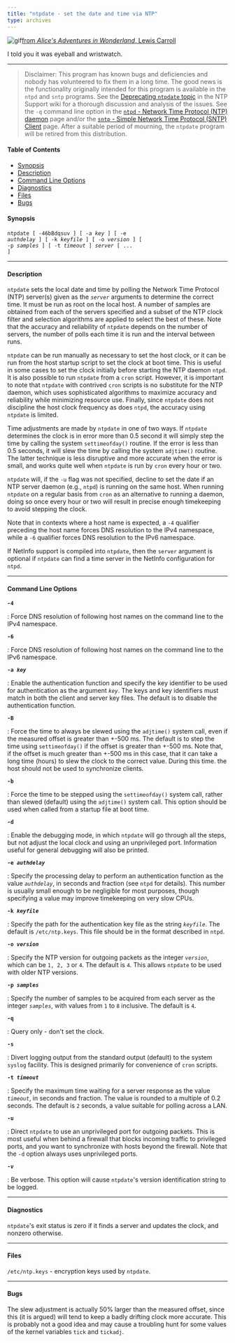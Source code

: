 ```yaml
---
title: "ntpdate - set the date and time via NTP"
type: archives
---
```


![gif](/documentation/pic/rabbit.gif)[from _Alice's Adventures in Wonderland_, Lewis Carroll](/reflib/pictures/)

I told you it was eyeball and wristwatch.

* * *

> Disclaimer: This program has known bugs and deficiencies and nobody has volunteered to fix them in a long time. The good news is the functionality originally intended for this program is available in the <code>ntpd</code> and <code>sntp</code> programs. See the [Deprecating <code>ntpdate</code> topic](https://support.ntp.org/bin/view/Dev/DeprecatingNtpdate) in the NTP Support wiki for a thorough discussion and analysis of the issues. See the <code>-q</code> command line option in the [<code>ntpd</code> - Network Time Protocol (NTP) daemon](/documentation/4.2.8-series/ntpd/) page and/or the [<code>sntp</code> - Simple Network Time Protocol (SNTP) Client](/documentation/4.2.8-series/sntp/) page. After a suitable period of mourning, the <code>ntpdate</code> program will be retired from this distribution.

#### Table of Contents

* [Synopsis](/documentation/4.2.8-series/ntpdate/#synopsis)
* [Description](/documentation/4.2.8-series/ntpdate/#description)
* [Command Line Options](/documentation/4.2.8-series/ntpdate/#command-line-options)
* [Diagnostics](/documentation/4.2.8-series/ntpdate/#diagnostics)
* [Files](/documentation/4.2.8-series/ntpdate/#files)
* [Bugs](/documentation/4.2.8-series/ntpdate/#bugs)

#### Synopsis

<code>ntpdate [ -46bBdqsuv ] [ -a _key_ ] [ -e _authdelay_ ] [ -k _keyfile_ ] [ -o _version_ ] [ -p _samples_ ] [ -t _timeout_ ] _server_ [ ... ]</code>

* * *

#### Description

<code>ntpdate</code> sets the local date and time by polling the Network Time Protocol (NTP) server(s) given as the <code>_server_</code> arguments to determine the correct time. It must be run as root on the local host. A number of samples are obtained from each of the servers specified and a subset of the NTP clock filter and selection algorithms are applied to select the best of these. Note that the accuracy and reliability of <code>ntpdate</code> depends on the number of servers, the number of polls each time it is run and the interval between runs.

<code>ntpdate</code> can be run manually as necessary to set the host clock, or it can be run from the host startup script to set the clock at boot time. This is useful in some cases to set the clock initially before starting the NTP daemon <code>ntpd</code>. It is also possible to run <code>ntpdate</code> from a <code>cron</code> script. However, it is important to note that <code>ntpdate</code> with contrived <code>cron</code> scripts is no substitute for the NTP daemon, which uses sophisticated algorithms to maximize accuracy and reliability while minimizing resource use. Finally, since <code>ntpdate</code> does not discipline the host clock frequency as does <code>ntpd</code>, the accuracy using <code>ntpdate</code> is limited.

Time adjustments are made by <code>ntpdate</code> in one of two ways. If <code>ntpdate</code> determines the clock is in error more than 0.5 second it will simply step the time by calling the system <code>settimeofday()</code> routine. If the error is less than 0.5 seconds, it will slew the time by calling the system <code>adjtime()</code> routine. The latter technique is less disruptive and more accurate when the error is small, and works quite well when <code>ntpdate</code> is run by <code>cron</code> every hour or two.

<code>ntpdate</code> will, if the <code>-u</code> flag was not specified, decline to set the date if an NTP server daemon (e.g., <code>ntpd</code>) is running on the same host. When running <code>ntpdate</code> on a regular basis from <code>cron</code> as an alternative to running a daemon, doing so once every hour or two will result in precise enough timekeeping to avoid stepping the clock.

Note that in contexts where a host name is expected, a <code>-4</code> qualifier preceding the host name forces DNS resolution to the IPv4 namespace, while a <code>-6</code> qualifier forces DNS resolution to the IPv6 namespace.

If NetInfo support is compiled into <code>ntpdate</code>, then the <code>server</code> argument is optional if <code>ntpdate</code> can find a time server in the NetInfo configuration for <code>ntpd</code>.

* * *

#### Command Line Options

<code>**-4**</code>

: Force DNS resolution of following host names on the command line to the IPv4 namespace.

<code>**-6**</code>

: Force DNS resolution of following host names on the command line to the IPv6 namespace.

<code>**-a _key_**</code>

: Enable the authentication function and specify the key identifier to be used for authentication as the argument <code>_key_</code>. The keys and key identifiers must match in both the client and server key files. The default is to disable the authentication function.

<code>**-B**</code>

: Force the time to always be slewed using the <code>adjtime()</code> system call, even if the measured offset is greater than +-500 ms. The default is to step the time using <code>settimeofday()</code> if the offset is greater than +-500 ms. Note that, if the offset is much greater than +-500 ms in this case, that it can take a long time (hours) to slew the clock to the correct value. During this time. the host should not be used to synchronize clients.

<code>**-b**</code>

: Force the time to be stepped using the <code>settimeofday()</code> system call, rather than slewed (default) using the <code>adjtime()</code> system call. This option should be used when called from a startup file at boot time.

<code>**-d**</code>

: Enable the debugging mode, in which <code>ntpdate</code> will go through all the steps, but not adjust the local clock and using an unprivileged port. Information useful for general debugging will also be printed.

<code>**-e _authdelay_**</code>

: Specify the processing delay to perform an authentication function as the value <code>_authdelay_</code>, in seconds and fraction (see <code>ntpd</code> for details). This number is usually small enough to be negligible for most purposes, though specifying a value may improve timekeeping on very slow CPUs.

<code>**-k _keyfile_**</code>

: Specify the path for the authentication key file as the string <code>_keyfile_</code>. The default is <code>/etc/ntp.keys</code>. This file should be in the format described in <code>ntpd</code>.

<code>**-o _version_**</code>

: Specify the NTP version for outgoing packets as the integer <code>_version_</code>, which can be <code>1, 2, 3</code> or <code>4</code>. The default is <code>4</code>. This allows <code>ntpdate</code> to be used with older NTP versions.

<code>**-p _samples_**</code>

: Specify the number of samples to be acquired from each server as the integer <code>_samples_</code>, with values from <code>1</code> to <code>8</code> inclusive. The default is <code>4</code>.

<code>**-q**</code>

: Query only - don't set the clock.

<code>**-s**</code>

: Divert logging output from the standard output (default) to the system <code>syslog</code> facility. This is designed primarily for convenience of <code>cron</code> scripts.

<code>**-t _timeout_**</code>

: Specify the maximum time waiting for a server response as the value <code>_timeout_</code>, in seconds and fraction. The value is rounded to a multiple of 0.2 seconds. The default is <code>2</code> seconds, a value suitable for polling across a LAN.

<code>**-u**</code>

: Direct <code>ntpdate</code> to use an unprivileged port for outgoing packets. This is most useful when behind a firewall that blocks incoming traffic to privileged ports, and you want to synchronize with hosts beyond the firewall. Note that the <code>-d</code> option always uses unprivileged ports.

<code>**-_v_**</code>

: Be verbose. This option will cause <code>ntpdate</code>'s version identification string to be logged.

* * *

#### Diagnostics

<code>ntpdate</code>'s exit status is zero if it finds a server and updates the clock, and nonzero otherwise.

* * *

#### Files

<code>/etc/ntp.keys</code> - encryption keys used by <code>ntpdate</code>.

* * *

#### Bugs

The slew adjustment is actually 50% larger than the measured offset, since this (it is argued) will tend to keep a badly drifting clock more accurate. This is probably not a good idea and may cause a troubling hunt for some values of the kernel variables <code>tick</code> and <code>tickadj</code>.